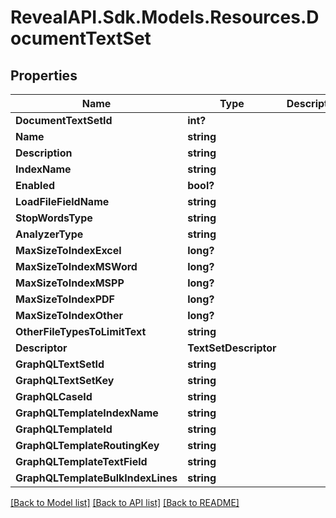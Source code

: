 # RevealAPI.Sdk.Models.Resources.DocumentTextSet
## Properties

Name | Type | Description | Notes
------------ | ------------- | ------------- | -------------
**DocumentTextSetId** | **int?** |  | [optional] 
**Name** | **string** |  | [optional] 
**Description** | **string** |  | [optional] 
**IndexName** | **string** |  | [optional] 
**Enabled** | **bool?** |  | [optional] 
**LoadFileFieldName** | **string** |  | [optional] 
**StopWordsType** | **string** |  | [optional] 
**AnalyzerType** | **string** |  | [optional] 
**MaxSizeToIndexExcel** | **long?** |  | [optional] 
**MaxSizeToIndexMSWord** | **long?** |  | [optional] 
**MaxSizeToIndexMSPP** | **long?** |  | [optional] 
**MaxSizeToIndexPDF** | **long?** |  | [optional] 
**MaxSizeToIndexOther** | **long?** |  | [optional] 
**OtherFileTypesToLimitText** | **string** |  | [optional] 
**Descriptor** | **TextSetDescriptor** |  | [optional] 
**GraphQLTextSetId** | **string** |  | [optional] 
**GraphQLTextSetKey** | **string** |  | [optional] 
**GraphQLCaseId** | **string** |  | [optional] 
**GraphQLTemplateIndexName** | **string** |  | [optional] 
**GraphQLTemplateId** | **string** |  | [optional] 
**GraphQLTemplateRoutingKey** | **string** |  | [optional] 
**GraphQLTemplateTextField** | **string** |  | [optional] 
**GraphQLTemplateBulkIndexLines** | **string** |  | [optional] 

[[Back to Model list]](../README.md#documentation-for-models) [[Back to API list]](../README.md#documentation-for-api-endpoints) [[Back to README]](../README.md)

